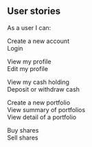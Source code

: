 ## User stories
As a user I can:

Create a new account  
Login  

View my profile  
Edit my profile  

View my cash holding  
Deposit or withdraw cash  

Create a new portfolio  
View summary of portfolios  
View detail of a portfolio  

Buy shares  
Sell shares  